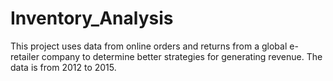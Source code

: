 # Inventory_Analysis
This project uses data from online orders and returns from a global e-retailer company to determine better strategies for generating revenue. The data is from 2012 to 2015.

